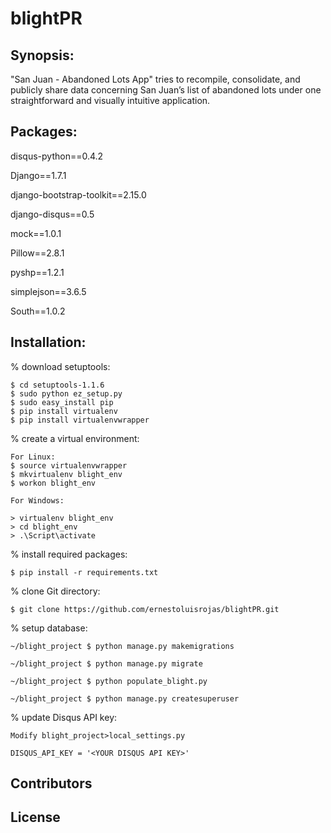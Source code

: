 # blightPR

## Synopsis:

"San Juan - Abandoned Lots App" tries to recompile, consolidate, and publicly share data concerning San Juan’s list of abandoned lots under one straightforward and visually intuitive application.

## Packages:

disqus-python==0.4.2

Django==1.7.1

django-bootstrap-toolkit==2.15.0

django-disqus==0.5

mock==1.0.1

Pillow==2.8.1

pyshp==1.2.1

simplejson==3.6.5

South==1.0.2

## Installation:

% download setuptools:

	$ cd setuptools-1.1.6
	$ sudo python ez_setup.py
	$ sudo easy_install pip
	$ pip install virtualenv
	$ pip install virtualenvwrapper

% create a virtual environment:

	For Linux:
	$ source virtualenvwrapper
	$ mkvirtualenv blight_env
	$ workon blight_env

	For Windows:
	
	> virtualenv blight_env
	> cd blight_env
	> .\Script\activate

% install required packages:

	$ pip install -r requirements.txt

% clone Git directory:

	$ git clone https://github.com/ernestoluisrojas/blightPR.git

% setup database:

	~/blight_project $ python manage.py makemigrations
	
	~/blight_project $ python manage.py migrate
	
	~/blight_project $ python populate_blight.py
	
	~/blight_project $ python manage.py createsuperuser	

% update Disqus API key:

	Modify blight_project>local_settings.py

	DISQUS_API_KEY = '<YOUR DISQUS API KEY>'

## Contributors


## License

